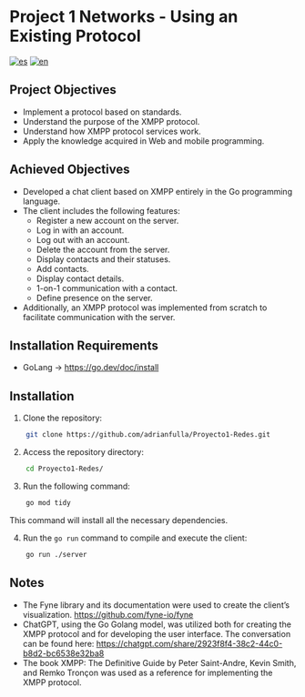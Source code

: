 # Project 1 Networks - Using an Existing Protocol
[![es](https://img.shields.io/badge/lang-es-yellow.svg)](https://github.com/adrianfulla/Proyecto1-Redes/blob/main/README.md)
[![en](https://img.shields.io/badge/lang-en-red.svg)](https://github.com/adrianfulla/Proyecto1-Redes/blob/main/README.en.md)

## Project Objectives
- Implement a protocol based on standards.
- Understand the purpose of the XMPP protocol.
- Understand how XMPP protocol services work.
- Apply the knowledge acquired in Web and mobile programming.

## Achieved Objectives
- Developed a chat client based on XMPP entirely in the Go programming language.
- The client includes the following features:
    - Register a new account on the server.
    - Log in with an account.
    - Log out with an account.
    - Delete the account from the server.
    - Display contacts and their statuses.
    - Add contacts.
    - Display contact details.
    - 1-on-1 communication with a contact.
    - Define presence on the server.
- Additionally, an XMPP protocol was implemented from scratch to facilitate communication with the server.

## Installation Requirements
- GoLang -> https://go.dev/doc/install

## Installation
1. Clone the repository:
```bash
    git clone https://github.com/adrianfulla/Proyecto1-Redes.git
```
2. Access the repository directory:
```bash
    cd Proyecto1-Redes/
```

3. Run the following command:
```bash
    go mod tidy
```
This command will install all the necessary dependencies.

4. Run the `go run` command to compile and execute the client:
```bash
    go run ./server
```

## Notes
- The Fyne library and its documentation were used to create the client’s visualization. https://github.com/fyne-io/fyne
- ChatGPT, using the Go Golang model, was utilized both for creating the XMPP protocol and for developing the user interface. The conversation can be found here: https://chatgpt.com/share/2923f8f4-38c2-44c0-b8d2-bc6538e32ba8
- The book XMPP: The Definitive Guide by Peter Saint-Andre, Kevin Smith, and Remko Tronçon was used as a reference for implementing the XMPP protocol.